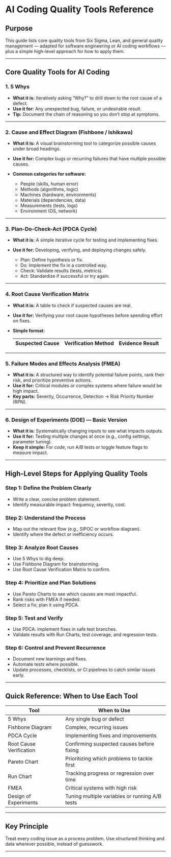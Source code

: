 # AI Coding Quality Tools Reference

## Purpose

This guide lists core quality tools from Six Sigma, Lean, and general quality management — adapted for software engineering or AI coding workflows — plus a simple high-level approach for how to apply them.

---

## Core Quality Tools for AI Coding

### 1. 5 Whys

* **What it is:** Iteratively asking “Why?” to drill down to the root cause of a defect.
* **Use it for:** Any unexpected bug, failure, or undesirable result.
* **Tip:** Document the chain of reasoning so you don’t stop at symptoms.

---

### 2. Cause and Effect Diagram (Fishbone / Ishikawa)

* **What it is:** A visual brainstorming tool to categorize possible causes under broad headings.
* **Use it for:** Complex bugs or recurring failures that have multiple possible causes.
* **Common categories for software:**

  * People (skills, human error)
  * Methods (algorithms, logic)
  * Machines (hardware, environments)
  * Materials (dependencies, data)
  * Measurements (tests, logs)
  * Environment (OS, network)

---

### 3. Plan-Do-Check-Act (PDCA Cycle)

* **What it is:** A simple iterative cycle for testing and implementing fixes.
* **Use it for:** Developing, verifying, and deploying changes safely.

  * Plan: Define hypothesis or fix.
  * Do: Implement the fix in a controlled way.
  * Check: Validate results (tests, metrics).
  * Act: Standardize if successful or try again.

---

### 4. Root Cause Verification Matrix

* **What it is:** A table to check if suspected causes are real.
* **Use it for:** Verifying your root cause hypotheses before spending effort on fixes.
* **Simple format:**

  | Suspected Cause | Verification Method | Evidence Result |
  | --------------- | ------------------- | --------------- |

---

### 5. Failure Modes and Effects Analysis (FMEA)

* **What it is:** A structured way to identify potential failure points, rank their risk, and prioritize preventive actions.
* **Use it for:** Critical modules or complex systems where failure would be high impact.
* **Key parts:** Severity, Occurrence, Detection → Risk Priority Number (RPN).

---

### 6. Design of Experiments (DOE) — Basic Version

* **What it is:** Systematically changing inputs to see what impacts outputs.
* **Use it for:** Testing multiple changes at once (e.g., config settings, parameter tuning).
* **Keep it simple:** For code, run A/B tests or toggle feature flags to measure impact.

---

## High-Level Steps for Applying Quality Tools

### Step 1: Define the Problem Clearly

* Write a clear, concise problem statement.
* Identify measurable impact: frequency, severity, cost.

### Step 2: Understand the Process

* Map out the relevant flow (e.g., SIPOC or workflow diagram).
* Identify where the defect or inefficiency occurs.

### Step 3: Analyze Root Causes

* Use 5 Whys to dig deep.
* Use Fishbone Diagram for brainstorming.
* Use Root Cause Verification Matrix to confirm.

### Step 4: Prioritize and Plan Solutions

* Use Pareto Charts to see which causes are most impactful.
* Rank risks with FMEA if needed.
* Select a fix; plan it using PDCA.

### Step 5: Test and Verify

* Use PDCA: implement fixes in safe test branches.
* Validate results with Run Charts, test coverage, and regression tests.

### Step 6: Control and Prevent Recurrence

* Document new learnings and fixes.
* Automate tests where possible.
* Update processes, checklists, or CI pipelines to catch similar issues early.

---

## Quick Reference: When to Use Each Tool

| Tool                    | When to Use                                    |
| ----------------------- | ---------------------------------------------- |
| 5 Whys                  | Any single bug or defect                       |
| Fishbone Diagram        | Complex, recurring issues                      |
| PDCA Cycle              | Implementing fixes and improvements            |
| Root Cause Verification | Confirming suspected causes before fixing      |
| Pareto Chart            | Prioritizing which problems to tackle first    |
| Run Chart               | Tracking progress or regression over time      |
| FMEA                    | Critical systems with high risk                |
| Design of Experiments   | Tuning multiple variables or running A/B tests |

---

## Key Principle

Treat every coding issue as a process problem. Use structured thinking and data wherever possible, instead of guesswork.

---
